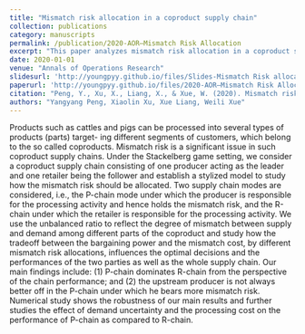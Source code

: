 ```yaml
---
title: "Mismatch risk allocation in a coproduct supply chain"
collection: publications
category: manuscripts
permalink: /publication/2020-AOR—Mismatch Risk Allocation
excerpt: "This paper analyzes mismatch risk allocation in a coproduct supply chain using a Stackelberg game model, comparing two supply chain modes (P-chain and R-chain)."
date: 2020-01-01
venue: "Annals of Operations Research"
slidesurl: 'http://youngpyy.github.io/files/Slides-Mismatch Risk allocation-Pre.pdf'
paperurl: 'http://youngpyy.github.io/files/2020-AOR—Mismatch Risk Allocation.pdf'
citation: "Peng, Y., Xu, X., Liang, X., & Xue, W. (2020). Mismatch risk allocation in a coproduct supply chain. <i>Annals of Operations Research</i>, 291, 707–730. https://doi.org/10.1007/s10479-018-3049-y"
authors: "Yangyang Peng, Xiaolin Xu, Xue Liang, Weili Xue"
---
```


Products such as cattles and pigs can be processed into several types of products (parts) target- ing different segments of customers, which belong to the so called coproducts. Mismatch risk is a significant issue in such coproduct supply chains. Under the Stackelberg game setting, we consider a coproduct supply chain consisting of one producer acting as the leader and one retailer being the follower and establish a stylized model to study how the mismatch risk should be allocated. Two supply chain modes are considered, i.e., the P-chain mode under which the producer is responsible for the processing activity and hence holds the mismatch risk, and the R-chain under which the retailer is responsible for the processing activity. We use the unbalanced ratio to reflect the degree of mismatch between supply and demand among different parts of the coproduct and study how the tradeoff between the bargaining power and the mismatch cost, by different mismatch risk allocations, influences the optimal decisions and the performances of the two parties as well as the whole supply chain. Our main findings include: (1) P-chain dominates R-chain from the perspective of the chain performance; and (2) the upstream producer is not always better off in the P-chain under which he bears more mismatch risk. Numerical study shows the robustness of our main results and further studies the effect of demand uncertainty and the processing cost on the performance of P-chain as compared to R-chain.
